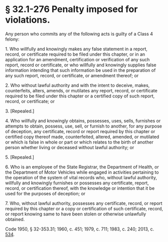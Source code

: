 # § 32.1-276 Penalty imposed for violations.

<p>Any person who commits any of the following acts is guilty of a Class 4 felony:</p><p>1. Who willfully and knowingly makes any false statement in a report, record, or certificate required to be filed under this chapter, or in an application for an amendment, certification or verification of any such report, record or certificate, or who willfully and knowingly supplies false information intending that such information be used in the preparation of any such report, record, or certificate, or amendment thereof; or</p><p>2. Who without lawful authority and with the intent to deceive, makes, counterfeits, alters, amends, or mutilates any report, record, or certificate required to be filed under this chapter or a certified copy of such report, record, or certificate; or</p><p>3. [Repealed.]</p><p>4. Who willfully and knowingly obtains, possesses, uses, sells, furnishes or attempts to obtain, possess, use, sell, or furnish to another, for any purpose of deception, any certificate, record or report required by this chapter or certified copy thereof made, counterfeited, altered, amended, or mutilated or which is false in whole or part or which relates to the birth of another person whether living or deceased without lawful authority; or</p><p>5. [Repealed.]</p><p>6. Who is an employee of the State Registrar, the Department of Health, or the Department of Motor Vehicles while engaged in activities pertaining to the operation of the system of vital records who, without lawful authority, willfully and knowingly furnishes or possesses any certificate, report, record, or certification thereof, with the knowledge or intention that it be used for the purposes of deception; or</p><p>7. Who, without lawful authority, possesses any certificate, record, or report required by this chapter or a copy or certification of such certificate, record, or report knowing same to have been stolen or otherwise unlawfully obtained.</p><p>Code 1950, § 32-353.31; 1960, c. 451; 1979, c. 711; 1983, c. 240; 2013, c. <a href='http://lis.virginia.gov/cgi-bin/legp604.exe?131+ful+CHAP0534'>534</a>.</p>